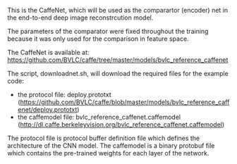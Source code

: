 This is the CaffeNet, which will be used as the comparartor (encoder) net in the end-to-end deep image reconstrcution model.

The parameters of the comparator were fixed throughout the training because it was only used for the comparison in feature space.

The CaffeNet is available at: https://github.com/BVLC/caffe/tree/master/models/bvlc_reference_caffenet

The script, downloadnet.sh, will download the required files for the example code:

- the protocol file: deploy.prototxt (https://github.com/BVLC/caffe/blob/master/models/bvlc_reference_caffenet/deploy.prototxt)
- the caffemodel file: bvlc_reference_caffenet.caffemodel (http://dl.caffe.berkeleyvision.org/bvlc_reference_caffenet.caffemodel)

The protocol file is protocol buffer definition file which defines the architecture of the CNN model.
The caffemodel is a binary protobuf file which contains the pre-trained weights for each layer of the network.